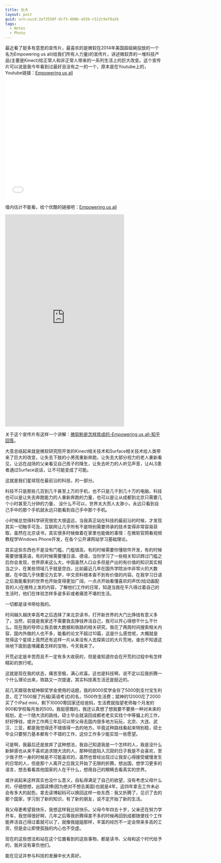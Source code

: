 ```yaml
---
title: 长大
layout: post
guid: urn:uuid:2ef3550f-8cf3-400b-a55b-c512c9af8a2k
tags:
  - Notes
  - Photo
---
```


<!--
[![bridge to wonderland]({{ site.baseurl }}/media/files/2014/09/05/bridge-to-wonderland.jpg)](http://500px.com/photo/82158657)

[Lucian](http://lucianmarin.com/ "Lucian")
-->

最近看了挺多有意思的宣传片，最喜欢的是微软在2014年美国超级碗投放的一个名为Empowering us all(给我们所有人力量)的宣传片，讲述微软弄的一堆科技产品(主要是Kinect)给正常人和非正常人带来的一系列生活上的巨大改变。这个宣传片可以说是我今年看到过最好且没有之一的一个，原本是在Youtube上的，Youtube链接：[Empowering us all](https://www.youtube.com/watch?v=qaOvHKG0Tio/ "Empowering us all")

<iframe width="680" height="382" src="//www.youtube.com/embed/qaOvHKG0Tio" frameborder="0" allowfullscreen></iframe>

墙内估计不能看，给个优酷的链接吧：[Empowering us all](http://v.youku.com/v_show/id_XODMxNzQyOTAw/ "Empowering us all")

<iframe height=680 width=382 src="http://player.youku.com/embed/XODMxNzQyOTAw" frameborder=0 allowfullscreen></iframe>

关于这个宣传片有这样一个讲解：[微软粉是怎样炼成的-Empowering us all-知乎回答](http://www.zhihu.com/question/26899218/answer/34518294/ "Empowering us all")。

大意总结起来就是微软研究院开发的Kinect相关技术和Surface相关技术给人类带来了巨大的改变，让失去下肢的小男孩重新奔跑，让失去大部分视力的老人重新看见，让远在战场的父亲看见自己孩子的降生，让失去听力的人听见声音，让ALS患者通过Surface说话，让不可能变成了可能。

这就是我们星球现在最前沿的科技，的一部分。

科技不只是那些几百到几千甚至上万的手机，也不只是几千到几十万的电脑，科技也可以是让失去奔跑能力的人重新奔跑的力量，也可以是让从成都到北京只需要几个小时甚至几分钟的力量， 没什么不可以，世界太大而人太渺小，永远只看到自己手中的那个手机就永远只能看到自己手中那个手机。

小时候总觉得科学研究很宏大很遥远，当我真正站在科技的最前沿的时候，才发现其实一切触手可及，互联网让几乎所有不是特别需要师承的技术变得非常容易获取，虽然在北京读书，其实很多时候做着在家里也能做的事情：在微软官网看视频教程学Windows Phone开发，在各个公开课网站学习基础理论。

其实这些东西也不是没有门槛，门槛很高，有的时候需要你懂软件开发，有的时候需要很懂英语，有的时候需要懂日语、德语，当你学习了一些相关知识跨过门槛之后你会发现，世界原来这么大，中国虽然人口众多但是产出的有价值的知识其实相当之少，在某些领域几乎就是空白，比如最近几年在国外学院派中非常火的大数据，在中国几乎快要沦为玄学，中文资料根本查不到有价值的内容。在我学习日语之后我能看到的世界也开始变得更加广阔，一点点开始看懂喜欢的声优(给动画配音的人)在推特上发的内容，了解他们工作的日常，知道当我在平凡得过着自己的生活时，他们在体验怎样多姿多彩或者痛苦不堪的生活。

一切都是读书带给我的。

时间越久越庆幸高考之后选择了来北京读书，打开新世界的大门比挣钱有意义多了，当然，前提是我家还不需要我去挣钱养活自己，我可以开心得想干什么干什么。现在我的导师让我去做大数据和铁路的相关研究，我花了两周时间搜索相关内容，国内外做的人也不多，能看的论文不超过10篇，这是什么感觉呢，大概就是觉得这个星球上竟然还有这样一片从来没有人去探索过的大片荒地，谁也不知道这块地下面到底埋藏着怎样的宝物，今天我来了。

开荒必定是辛苦而且不一定有多大收获的，但是谁知道你会在开荒的过程中有怎样精彩的旅行呢。

这就是现在我的状态，痛苦至极，满心欢喜。这也是科技啊，说不定以后我折腾一个什么理论出来，铁路又一次提速，其实科技离生活还是挺近的。

前几天跟宿舍斌神聊奖学金使用的话题，我的8000奖学金存了5000到支付宝生利息，花了1500报了托福(英语考试)的名，1500作生活费；斌神的12000花了2000买了个iPad mini，剩下10000寄回家还给爸妈，生活费就指望老师每个月发的900和学校每月发的500。我挺感慨的，我还认真想了想我要不要换一种对未来的规划，走一个随大流的路线，硕士毕业就滚回成都老老实实找个中等偏上的工作，好好挣钱，或许工作两三年后可以带父母去国内很多地方玩玩，北京、大连、武汉、三亚，都是我觉得还不错值得一去的地方。毕竟这种路线看起来特别稳，硕士毕业只要努力基本都有个不错的工作，这份工作多少能实现一些愿望。

可是啊，我最后还是放弃了这种想法，我自己知道我是一个怎样的人，我是没什么新鲜感也从来不喜欢追求随大流的人，那种彻底陷入沉寂的日子我是不会喜欢，至少我孑然一身的时候是不可能喜欢的，虽然也曾经出现过让我安心得接受缓慢发生的日常的人，但是那个人离开之后我又开始了无限的折腾，想出国，想学习更多的语言，想去看看其他国家的人在干什么，想用自己的眼睛去看真实的世界。

或许说起来这样其实也没什么意义，自私得满足了自己的欲望，没有考虑父母什么的，仔细想想，出国读博(因为绝对不想去美国)也就是4年，这四年拿去工作未必会有多大的起色，拿去读博起码可以换回这样一些东西：我又折腾了，见识了去的那个国家，学习到了新的知识，有了新的朋友，说不定开始了新的生活。

我父母更希望我快乐，我想这样我比较快乐。父母今年四五十岁，父亲还在努力学开车，我觉得很好啊，几年之后等我折腾得差不多的时候再回到成都随便找个工作能养活自己得过着就可以了，就像我姐姐那样，丰富的经历不一定会带来多高的工资，但是会让即使孤独的内心也不空虚。

现在的这些想法和站在这个位置看到的这些事物，都是读书、父母和这个时代给予的，我并没有辜负他们。

能在见证并参与科技的发展中长大真好。